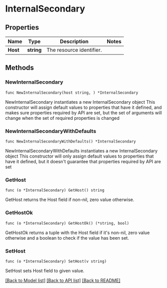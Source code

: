 # InternalSecondary

## Properties

Name | Type | Description | Notes
------------ | ------------- | ------------- | -------------
**Host** | **string** | The resource identifier. | 

## Methods

### NewInternalSecondary

`func NewInternalSecondary(host string, ) *InternalSecondary`

NewInternalSecondary instantiates a new InternalSecondary object
This constructor will assign default values to properties that have it defined,
and makes sure properties required by API are set, but the set of arguments
will change when the set of required properties is changed

### NewInternalSecondaryWithDefaults

`func NewInternalSecondaryWithDefaults() *InternalSecondary`

NewInternalSecondaryWithDefaults instantiates a new InternalSecondary object
This constructor will only assign default values to properties that have it defined,
but it doesn't guarantee that properties required by API are set

### GetHost

`func (o *InternalSecondary) GetHost() string`

GetHost returns the Host field if non-nil, zero value otherwise.

### GetHostOk

`func (o *InternalSecondary) GetHostOk() (*string, bool)`

GetHostOk returns a tuple with the Host field if it's non-nil, zero value otherwise
and a boolean to check if the value has been set.

### SetHost

`func (o *InternalSecondary) SetHost(v string)`

SetHost sets Host field to given value.



[[Back to Model list]](../README.md#documentation-for-models) [[Back to API list]](../README.md#documentation-for-api-endpoints) [[Back to README]](../README.md)


